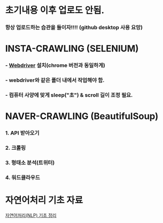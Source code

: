 # 초기내용 이후 업로도 안됨.

### 항상 업로드하는 습관을 들이자!!!! (github desktop 사용 요망)

# INSTA-CRAWLING (SELENIUM)

### - [Webdriver](https://sites.google.com/a/chromium.org/chromedriver/downloads) 설치(chrome 버전과 동일하게)

### - webdriver와 같은 폴더 내에서 작업해야 함.

### - 컴퓨터 사양에 맞게 sleep("초") & scroll 길이 조정 필요.

###                         

###                                     

# NAVER-CRAWLING (BeautifulSoup)

### 1. API 받아오기

### 2. 크롤링

### 3. 형태소 분석(트위터)

### 4. 워드클라우드 

# 자연어처리 기초 자료
[자연어처리(NLP) 기초 정리](http://hero4earth.com/blog/learning/2018/01/17/NLP_Basics_01/)
